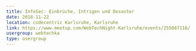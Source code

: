 ```yaml
---
title: InfoSec: Einbrüche, Intrigen und Desaster
date: 2018-11-22
location: codecentric Karlsruhe, Karlsruhe
link: https://www.meetup.com/WebTechNight-Karlsruhe/events/255087116/
usergroup: webtechka
type: usergroup
---
```

